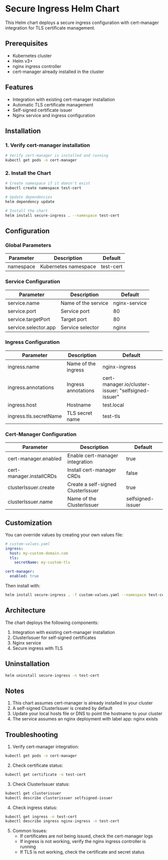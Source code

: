 # Secure Ingress Helm Chart

This Helm chart deploys a secure ingress configuration with cert-manager integration for TLS certificate management.

## Prerequisites

- Kubernetes cluster
- Helm v3+
- nginx ingress controller
- cert-manager already installed in the cluster

## Features

- Integration with existing cert-manager installation
- Automatic TLS certificate management
- Self-signed certificate issuer
- Nginx service and ingress configuration

## Installation

### 1. Verify cert-manager installation

```bash
# Verify cert-manager is installed and running
kubectl get pods -n cert-manager
```

### 2. Install the Chart

```bash
# Create namespace if it doesn't exist
kubectl create namespace test-cert

# Update dependencies
helm dependency update

# Install the chart
helm install secure-ingress . --namespace test-cert
```

## Configuration

### Global Parameters

| Parameter | Description | Default |
|-----------|-------------|---------|
| namespace | Kubernetes namespace | test-cert |

### Service Configuration

| Parameter | Description | Default |
|-----------|-------------|---------|
| service.name | Name of the service | nginx-service |
| service.port | Service port | 80 |
| service.targetPort | Target port | 80 |
| service.selector.app | Service selector | nginx |

### Ingress Configuration

| Parameter | Description | Default |
|-----------|-------------|---------|
| ingress.name | Name of the ingress | nginx-ingress |
| ingress.annotations | Ingress annotations | cert-manager.io/cluster-issuer: "selfsigned-issuer" |
| ingress.host | Hostname | test.local |
| ingress.tls.secretName | TLS secret name | test-tls |

### Cert-Manager Configuration

| Parameter | Description | Default |
|-----------|-------------|---------|
| cert-manager.enabled | Enable cert-manager integration | true |
| cert-manager.installCRDs | Install cert-manager CRDs | false |
| clusterIssuer.create | Create a self-signed ClusterIssuer | true |
| clusterIssuer.name | Name of the ClusterIssuer | selfsigned-issuer |

## Customization

You can override values by creating your own values file:

```yaml
# custom-values.yaml
ingress:
  host: my-custom-domain.com
  tls:
    secretName: my-custom-tls

cert-manager:
  enabled: true
```

Then install with:

```bash
helm install secure-ingress . -f custom-values.yaml --namespace test-cert
```

## Architecture

The chart deploys the following components:
1. Integration with existing cert-manager installation
2. ClusterIssuer for self-signed certificates
3. Nginx service
4. Secure ingress with TLS

## Uninstallation

```bash
helm uninstall secure-ingress -n test-cert
```

## Notes

1. This chart assumes cert-manager is already installed in your cluster
2. A self-signed ClusterIssuer is created by default
3. Update your local hosts file or DNS to point the hostname to your cluster
4. The service assumes an nginx deployment with label app: nginx exists

## Troubleshooting

1. Verify cert-manager integration:
```bash
kubectl get pods -n cert-manager
```

2. Check certificate status:
```bash
kubectl get certificate -n test-cert
```

3. Check ClusterIssuer status:
```bash
kubectl get clusterissuer
kubectl describe clusterissuer selfsigned-issuer
```

4. Check ingress status:
```bash
kubectl get ingress -n test-cert
kubectl describe ingress nginx-ingress -n test-cert
```

5. Common Issues:
   - If certificates are not being issued, check the cert-manager logs
   - If ingress is not working, verify the nginx ingress controller is running
   - If TLS is not working, check the certificate and secret status
